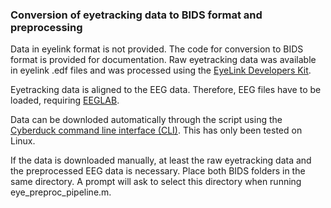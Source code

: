 ### Conversion of eyetracking data to BIDS format and preprocessing

Data in eyelink format is not provided. The code for conversion to BIDS format is provided for documentation. Raw eyetracking data was available in eyelink .edf files and was processed using the [EyeLink Developers Kit](https://www.sr-research.com/support/thread-13.html).

Eyetracking data is aligned to the EEG data. Therefore, EEG files have to be loaded, requiring [EEGLAB](https://sccn.ucsd.edu/eeglab/index.php). 

Data can be downloded automatically through the script using the [Cyberduck command line interface (CLI)](https://duck.sh/). This has only been tested on Linux. 

If the data is downloaded manually, at least the raw eyetracking data and the preprocessed EEG data is necessary. Place both BIDS folders in the same directory. A prompt will ask to select this directory when running eye_preproc_pipeline.m. 
